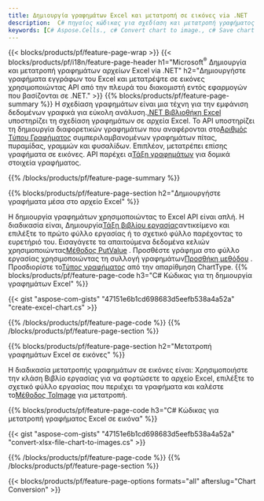 ```yaml
---
title: Δημιουργία γραφημάτων Excel και μετατροπή σε εικόνες via .NET
description:  C# πηγαίος κώδικας για σχεδίαση και μετατροπή γραφήματος ή διαγράμματος στο Microsoft Excel χρησιμοποιώντας τη Βιβλιοθήκη .NET.
keywords: [C# Aspose.Cells., c# Convert chart to image., c# Save chart to image., c# chart to image., create charts in c#., insert charts in c#., manage charts in c#]
---
```

{{< blocks/products/pf/feature-page-wrap >}}
{{< blocks/products/pf/i18n/feature-page-header h1="Microsoft<sup>&reg;</sup> Δημιουργία και μετατροπή γραφημάτων αρχείων Excel via .NET" h2="Δημιουργήστε γραφήματα εγγράφων του Excel και μετατρέψτε σε εικόνες χρησιμοποιώντας API από την πλευρά του διακομιστή εντός εφαρμογών που βασίζονται σε .NET." >}}
{{% blocks/products/pf/feature-page-summary %}}
 Η σχεδίαση γραφημάτων είναι μια τέχνη για την εμφάνιση δεδομένων γραφικά για εύκολη ανάλυση.[.NET Βιβλιοθήκη Excel](/cells/el/net/) υποστηρίζει τη σχεδίαση γραφημάτων σε αρχεία Excel. Το API υποστηρίζει τη δημιουργία διαφορετικών γραφημάτων που αναφέρονται στο[Αριθμός Τύπου Γραφήματος](https://reference.aspose.com/cells/net/aspose.cells.charts/charttype) συμπεριλαμβανομένων γραφημάτων πίτας, πυραμίδας, γραμμών και φυσαλίδων. Επιπλέον, μετατρέπει επίσης γραφήματα σε εικόνες. API παρέχει α[Τάξη γραφημάτων](https://reference.aspose.com/cells/net/aspose.cells.charts) για δομικά στοιχεία γραφήματος.

{{% /blocks/products/pf/feature-page-summary %}}

{{% blocks/products/pf/feature-page-section h2="Δημιουργήστε γραφήματα μέσα στο αρχείο Excel" %}}

 Η δημιουργία γραφημάτων χρησιμοποιώντας το Excel API είναι απλή. Η διαδικασία είναι, Δημιουργία[Τάξη βιβλίου εργασίας](https://reference.aspose.com/cells/net/aspose.cells/workbook)αντικείμενο και επιλέξτε το πρώτο φύλλο εργασίας ή το σχετικό φύλλο παρέχοντας το ευρετήριό του. Εισαγάγετε τα απαιτούμενα δεδομένα κελιών χρησιμοποιώντας[Μέθοδος PutValue](https://reference.aspose.com/cells/net/aspose.cells/cell/methods/putvalue/index) . Προσθέστε γράφημα στο φύλλο εργασίας χρησιμοποιώντας τη συλλογή γραφημάτων[Προσθήκη μεθόδου](https://reference.aspose.com/cells/net/aspose.cells.charts/chartcollection/methods/add) . Προσδιορίστε το[Τύπος γραφήματος](https://reference.aspose.com/cells/net/aspose.cells.charts/charttype) από την απαρίθμηση ChartType.
{{% blocks/products/pf/feature-page-code h3="C# Κώδικας για τη δημιουργία γραφημάτων Excel" %}}

{{< gist "aspose-com-gists" "47151e6b1cd698683d5eefb538a4a52a" "create-excel-chart.cs" >}}

{{% /blocks/products/pf/feature-page-code %}}
{{% /blocks/products/pf/feature-page-section %}}


{{% blocks/products/pf/feature-page-section h2="Μετατροπή γραφημάτων Excel σε εικόνες" %}}

 Η διαδικασία μετατροπής γραφημάτων σε εικόνες είναι: Χρησιμοποιήστε την κλάση Βιβλίο εργασίας για να φορτώσετε το αρχείο Excel, επιλέξτε το σχετικό φύλλο εργασίας που περιέχει τα γραφήματα και καλέστε το[Μέθοδος ToImage](https://reference.aspose.com/cells/net/aspose.cells.charts.chart/toimage/methods/7) για μετατροπή.

{{% blocks/products/pf/feature-page-code h3="C# Κώδικας για μετατροπή γραφήματος Excel σε εικόνα" %}}

{{< gist "aspose-com-gists" "47151e6b1cd698683d5eefb538a4a52a" "convert-xlsx-file-chart-to-images.cs" >}}

{{% /blocks/products/pf/feature-page-code %}}
{{% /blocks/products/pf/feature-page-section %}}

{{< blocks/products/pf/feature-page-options formats="all" afterslug="Chart Conversion" >}}

